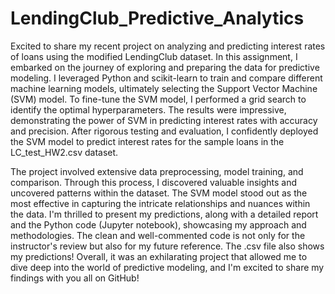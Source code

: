 # LendingClub_Predictive_Analytics

Excited to share my recent project on analyzing and predicting interest rates of loans using the modified LendingClub dataset. In this assignment, I embarked on the journey of exploring and preparing the data for predictive modeling. I leveraged Python and scikit-learn to train and compare different machine learning models, ultimately selecting the Support Vector Machine (SVM) model. To fine-tune the SVM model, I performed a grid search to identify the optimal hyperparameters. The results were impressive, demonstrating the power of SVM in predicting interest rates with accuracy and precision. After rigorous testing and evaluation, I confidently deployed the SVM model to predict interest rates for the sample loans in the LC_test_HW2.csv dataset.

The project involved extensive data preprocessing, model training, and comparison. Through this process, I discovered valuable insights and uncovered patterns within the dataset. The SVM model stood out as the most effective in capturing the intricate relationships and nuances within the data. I'm thrilled to present my predictions, along with a detailed report and the Python code (Jupyter notebook), showcasing my approach and methodologies. The clean and well-commented code is not only for the instructor's review but also for my future reference. The .csv file also shows my predictions! Overall, it was an exhilarating project that allowed me to dive deep into the world of predictive modeling, and I'm excited to share my findings with you all on GitHub!
